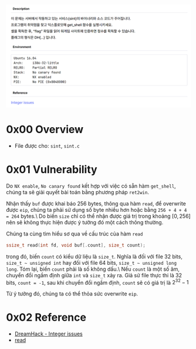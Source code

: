 ![Alt text](image.png)

# 0x00 Overview 
- File được cho: `sint`, `sint.c`

# 0x01 Vulnerability
Do `NX enable`, `No canary found` kết hợp với việc có sẵn hàm `get_shell`, chúng ta sẽ giải quyết bài toán bằng phương pháp `ret2win`. 

Nhận thấy `buf` được khai báo 256 bytes, thông qua hàm `read`, để overwrite được `eip`, chúng ta phải sử dụng số byte nhiều hơn hoặc bằng `256 + 4 + 4 = 264` bytes.\ 
Do biến `size` chỉ có thể nhận được giá trị trong khoảng $[0, 256]$ nên sẽ không thực hiện được ý tưởng đó một cách thông thường. 

Chúng ta cùng tìm hiểu sơ qua về cấu trúc của hàm `read`
```c
ssize_t read(int fd, void buf[.count], size_t count);
```

trong đó, biến `count` có kiểu dữ liệu là `size_t`. Nghĩa là đối với file 32 bits, `size_t ~ unsigned int` hay đối với file 64 bits, `size_t ~ unsigned long long`. Tóm lại, biến `count` phải là số không dấu.\ 
Nếu `count` là một số âm, chuyển đổi ngầm định giữa `int` và `size_t` xảy ra. Giả sử file thực thi là 32 bits, `count = -1`, sau khi chuyển đổi ngầm định, `count` sẽ có giá trị là $2^{32} - 1$

Từ ý tưởng đó, chúng ta có thể thỏa sức overwrite `eip`. 

# 0x02 Reference
- [DreamHack - Integer issues](https://learn.dreamhack.io/12#11)
- [read](https://man7.org/linux/man-pages/man2/read.2.html)